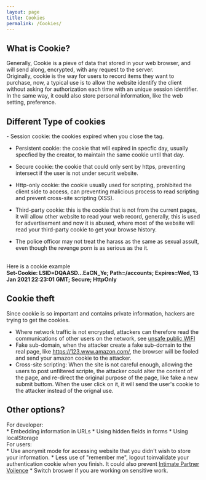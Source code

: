 ```yaml
---
layout: page
title: Cookies
permalink: /Cookies/
---
```


<h2>What is Cookie?</h2>
Generally, Cookie is a pieve of data that stored in your web browser, and will send along, encrypted, with any request to the server.<br>
Originally, cookie is the way for users to record items they want to purchase, now, a typical use is to allow the website identify the client without asking for authorization each time with an unique session identifier.
In the same way, it could also store personal information, like the web setting, preference.

<h2>Different Type of cookies</h2>
- Session cookie: the cookies expired when you close the tag.

- Persistent cookie: the cookie that will expired in specfic day, usually specfied by the creator, to maintain the same cookie until that day.

- Secure cookie: the cookie that could only sent by https, preventing intersect if the user is not under securit website.

- Http-only cookie: the cookie usually used for scripting, prohibited the client side to access, can preventing malicious process to read scripting and prevent cross-site scripting (XSS). 

- Third-party cookie: this is the cookie that is not from the current pages, it will allow other website to read your web record, generally, this is used for advertisement and now it is abused, where most of the website will read your third-party cookie to get your browse history.

- The police officor may not treat the harass as the same as sexual assult, even though the revenge porn is as serious as the it.

<br>Here is a cookie example<br>
<strong>Set-Cookie: LSID=DQAASD…EaCN_Ye; Path=/accounts; Expires=Wed, 13 Jan 2021 22:23:01 GMT; Secure; HttpOnly</strong>

<h2>Cookie theft</h2>

Since cookie is so important and contains private information, hackers are trying to get the cookies. <br>
* Where network traffic is not encrypted, attackers can therefore read the communications of other users on the network, see <a href="https://everydaysecurity.github.io/everydaysecurity/publicwifi/">unsafe public WIFI</a><br>
* Fake sub-domain, when the attacker create a fake sub-domain to the real page, like https://123.www.amazon.com/, the browser will be fooled and send your amazon cookie to the attacker.
* Cross-site scripting: When the site is not careful enough, allowing the users to post unfiltered scripte, the attacker could alter the content of the page, and re-direct the original purpose of the page, like fake a new submit buttom. When the user click on it, it will send the user's cookie to the attacker instead of the orignal use.

<h2>Other options?</h2>
For developer:<br>
* Embedding information in URLs
* Using hidden fields in forms
* Using localStorage
<br>
For users:<br>
* Use anonymit mode for accessing website that you didn't wish to store your information.
* Less use of "remember me", logout toinvalidate your authentication cookie when you finish. It could also prevent <a href="https://everydaysecurity.github.io/livingpeacefully/intimatepartnervoilence/">Intimate Partner Voilence</a>
* Switch broswer if you are working on sensitive work.
